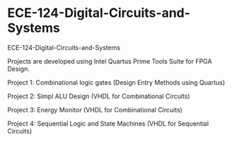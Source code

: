 # ECE-124-Digital-Circuits-and-Systems
ECE-124-Digital-Circuits-and-Systems

Projects are developed using Intel Quartus Prime Tools Suite for FPGA Design.

Project 1: Combinational logic gates (Design Entry Methods using Quartus)

Project 2: Simpl ALU Design (VHDL for Combinational Circuits)

Project 3: Energy Monitor (VHDL for Combinational Circuits)

Project 4: Sequential Logic and State Machines (VHDL for Sequential Circuits)
